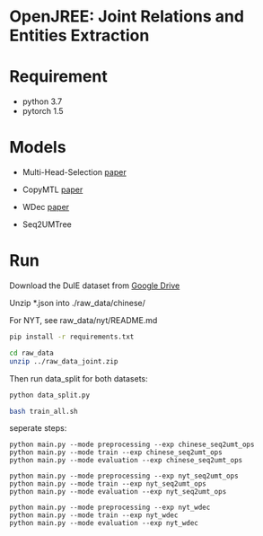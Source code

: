 # OpenJREE: Joint Relations and Entities Extraction

# Requirement

* python 3.7
* pytorch 1.5

# Models

* Multi-Head-Selection [paper](https://arxiv.org/abs/1804.07847)
* CopyMTL [paper](https://arxiv.org/pdf/1911.10438.pdf)
* WDec [paper](https://128.84.21.199/pdf/1911.09886.pdf)

* Seq2UMTree

# Run


Download the DuIE dataset from [Google Drive](https://drive.google.com/open?id=1NCwIc9-lMkKt5PxapnQy3sdRUnZiooq0)

Unzip \*.json into ./raw_data/chinese/

For NYT, see raw_data/nyt/README.md


```bash
pip install -r requirements.txt
```


```bash
cd raw_data
unzip ../raw_data_joint.zip
```

<!-- Then use the script to download enriched webnlg directly:

```bash
cd raw_data/EWebNLG
python data/webnlg/reader.py
``` -->

Then run data_split for both datasets:
```bash
python data_split.py
```

```bash
bash train_all.sh
```

seperate steps:

```shell
python main.py --mode preprocessing --exp chinese_seq2umt_ops
python main.py --mode train --exp chinese_seq2umt_ops
python main.py --mode evaluation --exp chinese_seq2umt_ops
```

```shell
python main.py --mode preprocessing --exp nyt_seq2umt_ops
python main.py --mode train --exp nyt_seq2umt_ops
python main.py --mode evaluation --exp nyt_seq2umt_ops
```

```shell
python main.py --mode preprocessing --exp nyt_wdec
python main.py --mode train --exp nyt_wdec
python main.py --mode evaluation --exp nyt_wdec
```

<!-- ## EWebNLG

[code](https://github.com/zhijing-jin/WebNLG_Reader)
[paper](https://www.aclweb.org/anthology/W18-6521.pdf)


## Chinese IE
Competition: Chinese Information Extraction Competition [link](http://lic2019.ccf.org.cn/kg)

official baseline [link](https://github.com/baidu/information-extraction/issues)

[SAOKE](https://arxiv.org/abs/1904.12535)

[official download](https://ai.baidu.com/broad/introduction?dataset=dureader)

[ai.baidu.comSAOKE2018](https://ai.baidu.com/broad/download?dataset=saoke) -->


